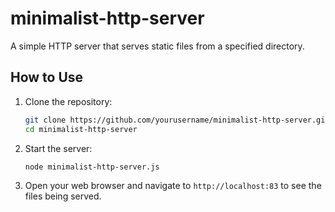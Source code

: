 # minimalist-http-server

A simple HTTP server that serves static files from a specified directory.

## How to Use
1. Clone the repository:
   ```bash
   git clone https://github.com/yourusername/minimalist-http-server.git
   cd minimalist-http-server
   ```

3. Start the server:
    ```bash
    node minimalist-http-server.js
    ```
4. Open your web browser and navigate to `http://localhost:83` to see the files being served.
